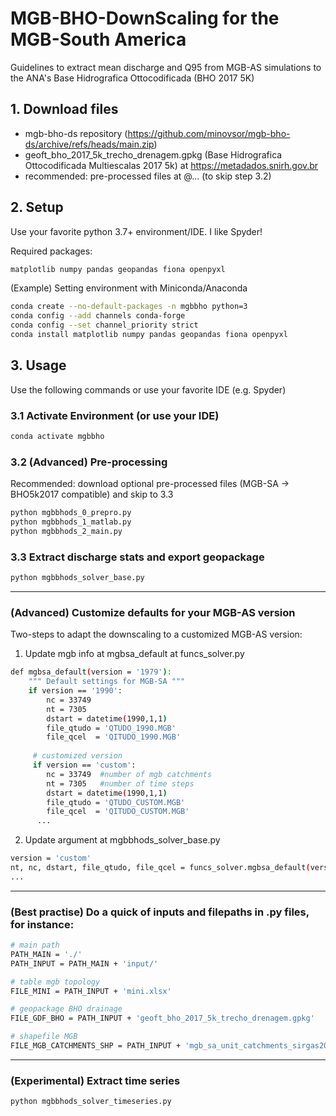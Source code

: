 # MGB-BHO-DownScaling for the MGB-South America

Guidelines to extract mean discharge and Q95 from MGB-AS simulations to the ANA's Base Hidrografica Ottocodificada (BHO 2017 5K)


## 1. Download files

- mgb-bho-ds repository (https://github.com/minovsor/mgb-bho-ds/archive/refs/heads/main.zip)
- geoft_bho_2017_5k_trecho_drenagem.gpkg (Base Hidrografica Ottocodificada Multiescalas 2017 5k) at https://metadados.snirh.gov.br
- recommended:  pre-processed files at @... (to skip step 3.2)

## 2. Setup
Use your favorite python 3.7+ environment/IDE. I like Spyder!

Required packages:
```bash
matplotlib numpy pandas geopandas fiona openpyxl
```

(Example) Setting environment with Miniconda/Anaconda
```bash
conda create --no-default-packages -n mgbbho python=3
conda config --add channels conda-forge
conda config --set channel_priority strict
conda install matplotlib numpy pandas geopandas fiona openpyxl
```


## 3. Usage
Use the following commands or use your favorite IDE (e.g. Spyder)

### 3.1 Activate Environment (or use your IDE)
```bash
conda activate mgbbho
```

### 3.2 (Advanced) Pre-processing
Recommended: download optional pre-processed files (MGB-SA -> BHO5k2017 compatible) and skip to 3.3
```bash
python mgbbhods_0_prepro.py
python mgbbhods_1_matlab.py
python mgbbhods_2_main.py
```

### 3.3 Extract discharge stats and export geopackage
```bash
python mgbbhods_solver_base.py
```

---
### (Advanced) Customize defaults for your MGB-AS version
Two-steps to adapt the downscaling to a customized MGB-AS version:
 1. Update mgb info at mgbsa_default at funcs_solver.py
```bash
def mgbsa_default(version = '1979'):
    """ Default settings for MGB-SA """
    if version == '1990':
        nc = 33749
        nt = 7305
        dstart = datetime(1990,1,1)
        file_qtudo = 'QTUDO_1990.MGB'
        file_qcel  = 'QITUDO_1990.MGB'
     
     # customized version
     if version == 'custom':
        nc = 33749  #number of mgb catchments
        nt = 7305   #number of time steps 
        dstart = datetime(1990,1,1)
        file_qtudo = 'QTUDO_CUSTOM.MGB'
        file_qcel  = 'QITUDO_CUSTOM.MGB'
      ...
```
2. Update argument at mgbbhods_solver_base.py
```bash
version = 'custom'
nt, nc, dstart, file_qtudo, file_qcel = funcs_solver.mgbsa_default(version)
...
```


---
### (Best practise) Do a quick of inputs and filepaths in .py files, for instance:
```bash
# main path
PATH_MAIN = './'
PATH_INPUT = PATH_MAIN + 'input/'

# table mgb topology
FILE_MINI = PATH_INPUT + 'mini.xlsx'

# geopackage BHO drainage
FILE_GDF_BHO = PATH_INPUT + 'geoft_bho_2017_5k_trecho_drenagem.gpkg'

# shapefile MGB
FILE_MGB_CATCHMENTS_SHP = PATH_INPUT + 'mgb_sa_unit_catchments_sirgas2000.shp'
```


---
### (Experimental) Extract time series
```bash
python mgbbhods_solver_timeseries.py
```
